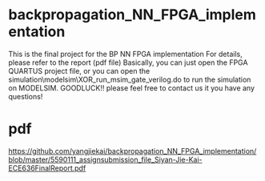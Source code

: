 # backpropagation_NN_FPGA_implementation
This is the final project for the BP NN FPGA implementation 
For details, please refer to the report (pdf file)
Basically, you can just open the FPGA QUARTUS project file, or you can 
open the simulation\modelsim\XOR_run_msim_gate_verilog.do to run the simulation on 
MODELSIM. GOODLUCK!! please feel free to contact us it you have any questions!
# pdf 
https://github.com/yangjiekai/backpropagation_NN_FPGA_implementation/blob/master/5590111_assignsubmission_file_Siyan-Jie-Kai-ECE636FinalReport.pdf


